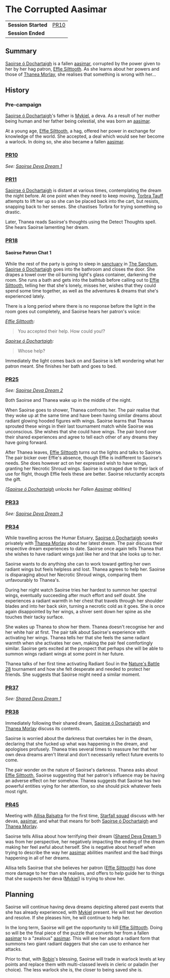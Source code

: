 # The Corrupted Aasimar

|||
| --- | --- |
| **Session Started** | [PR10](../sessions/PR10.md) | storyline.2
| **Session Ended** | |

## Summary

[Saoirse ó Dochartaigh](../characters/saoirse-o-dochartaigh.md) is a fallen [aasimar](../lineages/aasimar.md), corrupted by the power given to her by her hag patron, [Effie Silttooth](../characters/effie-silttooth.md). As she learns about her powers and those of [Thanea Morlay](../characters/thanea-morlay.md), she realises that something is wrong with her...

## History

### Pre-campaign

[Saoirse ó Dochartaigh](../characters/saoirse-o-dochartaigh.md)'s father is [Mykiel](../characters/mykiel.md), a deva. As a result of her mother being human and her father being celestial, she was born an [aasimar](../lineages/aasimar.md).

At a young age, [Effie Silttooth](../characters/effie-silttooth.md), a hag, offered her power in exchange for knowledge of the world. She accepted, a deal which would see her become a warlock. In doing so, she also became a fallen [aasimar](../lineages/aasimar.md).

### [PR10](../sessions/PR10.md)

*See: [Saoirse Deva Dream 1](../dreams/deva-saoirse-1.md)*

### [PR11](../sessions/PR11.md)

[Saoirse ó Dochartaigh](../characters/saoirse-o-dochartaigh.md) is distant at various times, contemplating the dream the night before. At one point when they need to keep moving, [Torbra Tauff](../characters/torbra-tauff.md) attempts to lift her up so she can be placed back into the cart, but resists, snapping back to her senses. She chastises Torbra for trying something so drastic.

Later, Thanea reads Saoirse's thoughts using the Detect Thoughts spell. She hears Saoirse lamenting her dream.

### [PR18](../sessions/PR18.md)

#### Saoirse Patron Chat 1

While the rest of the party is going to sleep in [sanctuary](../organisations/government/astorrel/sanctuary.md) in [The Sanctum](../places/buildings/government/the-sanctum.md), [Saoirse ó Dochartaigh](../characters/saoirse-o-dochartaigh.md) goes into the bathroom and closes the door. She drapes a towel over the oil burning light's glass container, darkening the room. She runs a bath and gets into the bathtub before calling out to [Effie Silttooth](../characters/effie-silttooth.md), telling her that she's lonely, misses her, wishes that they could spend some time together, as well as the adventures & dreams that she's experienced lately.

There is a long period where there is no response before the light in the room goes out completely, and Saoirse hears her patron's voice:

*[Effie Silttooth](../characters/effie-silttooth.md):*
> You accepted their help. How could you!?

*[Saoirse ó Dochartaigh](../characters/saoirse-o-dochartaigh.md):*
> Whose help?

Immediately the light comes back on and Saoirse is left wondering what her patron meant. She finishes her bath and goes to bed.

### [PR25](../sessions/PR25.md)

*See: [Saoirse Deva Dream 2](../dreams/deva-saoirse-2.md)*

Both Saoirse and Thanea wake up in the middle of the night.

When Saoirse goes to shower, Thanea confronts her. The pair realise that they woke up at the same time and have been having similar dreams about radiant glowing hooded figures with wings. Saoirse learns that Thanea sprouted these wings in their last tournament match while Saoirse was unconscious. She wishes that she could have wings. The pair bond over their shared experiences and agree to tell each other of any dreams they have going forward.

After Thanea leaves, [Effie Silttooth](../characters/effie-silttooth.md) turns out the lights and talks to Saoirse. The pair bicker over Effie's absence, though Effie is indifferent to Saoirse's needs. She does however act on her expressed wish to have wings, granting her Necrotic Shroud wings. Saoirse is outraged due to their lack of use for flight, though Effie feels these are better. Saoirse reluctantly accepts the gift.

*[[Saoirse ó Dochartaigh](../characters/saoirse-o-dochartaigh.md) unlocks her Fallen [Aasimar](../lineages/aasimar.md) abilities]*

### [PR33](../sessions/PR33.md)

*See: [Saoirse Deva Dream 3](../dreams/deva-saoirse-3.md)*

### [PR34](../sessions/PR34.md)

While travelling across the Humar Estuary, [Saoirse ó Dochartaigh](../characters/saoirse-o-dochartaigh.md) speaks privately with [Thanea Morlay](../characters/thanea-morlay.md) about her latest dream. The pair discuss their respective dream experiences to date. Saoirse once again tells Thanea that she wishes to have radiant wings just like her and that she looks up to her.

Saoirse wants to do anything she can to work toward getting her own radiant wings but feels helpless and lost. Thanea agrees to help her. Saoirse is disparaging about her Necrotic Shroud wings, comparing them unfavourably to Thanea's.

During her night watch Saoirse tries her hardest to summon her spectral wings, eventually succeeding after much effort and self doubt. She experiences a radiant warmth in her chest that travels through her shoulder blades and into her back skin, turning a necrotic cold as it goes. She is once again disappointed by her wings, a shiver sent down her spine as she touches their tacky surface.

She wakes up Thanea to show her them. Thanea doesn't recognise her and her white hair at first. The pair talk about Saoirse's experience with activating her wings. Thanea tells her that she feels the same radiant warmth when she activates her own, making the pair feel comfortingly similar. Saoirse gets excited at the prospect that perhaps she will be able to summon wings radiant wings at some point in her future.

Thanea talks of her first time activating Radiant Soul in the [Nature's Battle 28](ended/natures-battle-28.md) tournament and how she felt desperate and needed to protect her friends. She suggests that Saoirse might need a similar moment.

### [PR37](../sessions/PR37.md)

*See: [Shared Deva Dream 1](../dreams/deva-shared-1.md)*

### [PR38](../sessions/PR38.md)

Immediately following their shared dream, [Saoirse ó Dochartaigh](../characters/saoirse-o-dochartaigh.md) and [Thanea Morlay](../characters/thanea-morlay.md) discuss its contents.

Saoirse is worried about the darkness that overtakes her in the dream, declaring that she fucked up what was happening in the dream, and apologises profusely. Thanea tries several times to reassure her that her own deva dreams aren't literal and don't necessarily reflect future events to come.

The pair wonder on the nature of Saoirse's darkness. Thanea asks about [Effie Silttooth](../characters/effie-silttooth.md), Saoirse suggesting that her patron's influence may be having an adverse effect on her somehow. Thanea suggests that Saoirse has two powerful entities vying for her attention, so she should pick whatever feels most right.

### [PR45](../sessions/PR45.md)

Meeting with [Allisa Balsatra](../characters/allisa-balsatra.md) for the first time, [Starfall squad](../organisations/government/astorrel/squads/starfall-squad.md) discuss with her devas, [aasimar](../lineages/aasimar.md), and what that means for both [Saoirse ó Dochartaigh](../characters/saoirse-o-dochartaigh.md) and [Thanea Morlay](../characters/thanea-morlay.md).

Saoirse tells Allisa about how terrifying their dream ([Shared Deva Dream 1](../dreams/deva-shared-1.md)) was from her perspective, her negatively impacting the ending of the dream making her feel awful about herself. She is negative about herself when trying to describe the way her [aasimar](../lineages/aasimar.md) abilities manifest and the bad things happening in all of her dreams.

Allisa tells Saoirse that she believes her patron ([Effie Silttooth](../characters/effie-silttooth.md)) has done more damage to her than she realises, and offers to help guide her to things that she suspects her deva ([Mykiel](../characters/mykiel.md)) is trying to show her.

## Planning

Saoirse will continue having deva dreams depicting altered past events that she has already experienced, with [Mykiel](../characters/mykiel.md) present. He will test her devotion and resolve. If she pleases him, he will continue to help her.

In the long term, Saoirse will get the opportunity to kill [Effie Silttooth](../characters/effie-silttooth.md). Doing so will be the final piece of the puzzle that converts her from a fallen [aasimar](../lineages/aasimar.md) to a "zealous" [aasimar](../lineages/aasimar.md). This will see her adopt a radiant form that summons two giant radiant daggers that she can use to enhance her attacks.

Prior to that, with [Robin](../players/robin.md)'s blessing, Saoirse will trade in warlock levels at key points and replace them with multi-classed levels in cleric or paladin (her choice). The less warlock she is, the closer to being saved she is.
